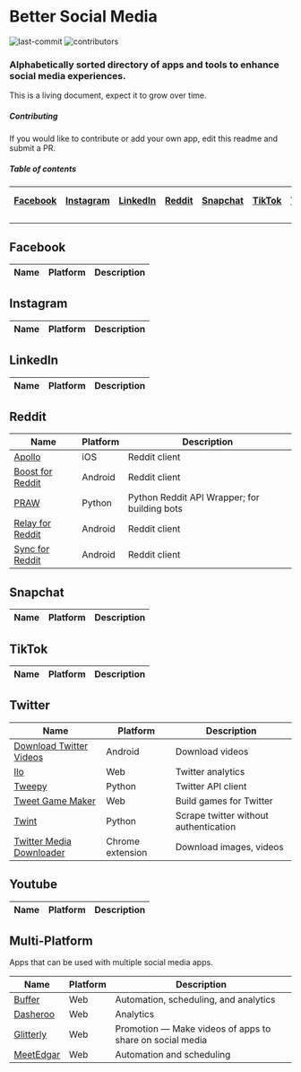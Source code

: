 # Better Social Media

![last-commit](https://img.shields.io/github/last-commit/mobilefirstllc/better-social-media)
![contributors](https://img.shields.io/github/contributors-anon/mobilefirstllc/better-social-media)

###  Alphabetically sorted directory of apps and tools to enhance social media experiences. 

This is a living document, expect it to grow over time. 

##### Contributing

If you would like to contribute or add your own app, edit this readme and submit a PR.

##### Table of contents

| [Facebook](#facebook) | [Instagram](#instagram) | [LinkedIn](#linkedin) | [Reddit](#reddit) | [Snapchat](#snapchat) | [TikTok](#tiktok) | [Twitter](#twitter) | [Youtube](#youtube) | [Multi-Platform](#multi-platform)
| --- | --- | --- | --- | --- | --- | --- | --- | --- |

---

## Facebook

| Name | Platform | Description |
| --- | --- | --- |

## Instagram

| Name | Platform | Description |
| --- | --- | --- |

## LinkedIn

| Name | Platform | Description |
| --- | --- | --- |

## Reddit

| Name | Platform | Description |
| --- | --- | --- |
| [Apollo](https://apolloapp.io/) | iOS | Reddit client |
| [Boost for Reddit](https://play.google.com/store/apps/details?id=com.rubenmayayo.reddit) | Android | Reddit client |
| [PRAW](https://github.com/tweepy/tweepy) | Python | Python Reddit API Wrapper; for building bots |
| [Relay for Reddit](https://play.google.com/store/apps/details?id=free.reddit.news) | Android | Reddit client |
| [Sync for Reddit](https://play.google.com/store/apps/details?id=com.laurencedawson.reddit_sync) | Android | Reddit client |

## Snapchat

| Name | Platform | Description |
| --- | --- | --- |

## TikTok

| Name | Platform | Description |
| --- | --- | --- |

## Twitter

| Name | Platform | Description |
| --- | --- | --- |
| [Download Twitter Videos](https://play.google.com/store/apps/details?id=tweeter.gif.twittervideodownloader) | Android | Download videos |
| [Ilo](http://ilo.so/) | Web | Twitter analytics |
| [Tweepy](https://github.com/tweepy/tweepy) | Python | Twitter API client |
| [Tweet Game Maker](https://tweetgamemaker.mobilefirst.me/) | Web | Build games for Twitter |
| [Twint](https://github.com/twintproject/twint) | Python | Scrape twitter without authentication | 
| [Twitter Media Downloader](https://chrome.google.com/webstore/detail/cblpjenafgeohmnjknfhpdbdljfkndig) | Chrome extension | Download images, videos |

## Youtube

| Name | Platform | Description |
| --- | --- | --- |


## Multi-Platform

Apps that can be used with multiple social media apps.

| Name | Platform | Description |
| --- | --- | --- |
| [Buffer](https://buffer.com/) | Web | Automation, scheduling, and analytics |
| [Dasheroo](https://dasheroo.com) | Web | Analytics |
| [Glitterly](https://www.glitterly.app/) | Web | Promotion ― Make videos of apps to share on social media |
| [MeetEdgar](https://meetedgar.com/) | Web | Automation and scheduling |
